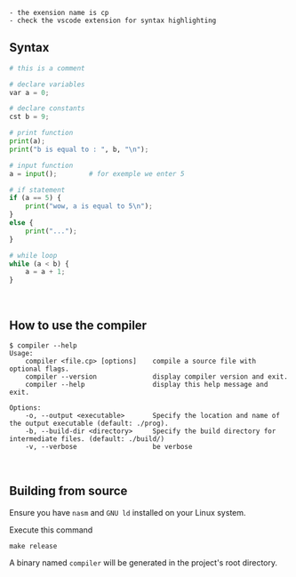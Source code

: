 ```
- the exension name is cp
- check the vscode extension for syntax highlighting
```


## Syntax 

```python
# this is a comment

# declare variables
var a = 0;  

# declare constants
cst b = 9; 

# print function
print(a);
print("b is equal to : ", b, "\n");

# input function
a = input();        # for exemple we enter 5

# if statement
if (a == 5) {
    print("wow, a is equal to 5\n");
}
else {
    print("...");
}

# while loop
while (a < b) {
    a = a + 1;
}
``` 

<br>

## How to use the compiler
```
$ compiler --help                                    
Usage:
    compiler <file.cp> [options]    compile a source file with optional flags.
    compiler --version              display compiler version and exit.
    compiler --help                 display this help message and exit.

Options:
    -o, --output <executable>       Specify the location and name of the output executable (default: ./prog).
    -b, --build-dir <directory>     Specify the build directory for intermediate files. (default: ./build/)
    -v, --verbose                   be verbose
``` 

<br>

## Building from source
Ensure you have `nasm` and `GNU ld` installed on your Linux system.

Execute this command
```shell
make release
``` 

A binary named `compiler` will be generated in the project's root directory.